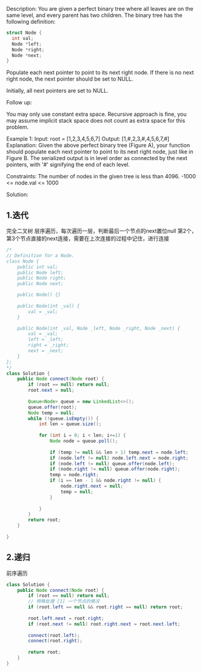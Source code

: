 Description:
You are given a perfect binary tree where all leaves are on the same level, and every parent has two children. The binary tree has the following definition:
```cpp
struct Node {
  int val;
  Node *left;
  Node *right;
  Node *next;
}
```
Populate each next pointer to point to its next right node. If there is no next right node, the next pointer should be set to NULL.

Initially, all next pointers are set to NULL.

Follow up:

You may only use constant extra space.
Recursive approach is fine, you may assume implicit stack space does not count as extra space for this problem. 

Example 1:
Input: root = [1,2,3,4,5,6,7]
Output: [1,#,2,3,#,4,5,6,7,#]
Explanation: Given the above perfect binary tree (Figure A), your function should populate each next pointer to point to its next right node, just like in Figure B. The serialized output is in level order as connected by the next pointers, with '#' signifying the end of each level.
 
Constraints:
The number of nodes in the given tree is less than 4096.
-1000 <= node.val <= 1000

Solution:

## 1.迭代
完全二叉树
层序遍历，每次遍历一层，判断最后一个节点的next置位null
第2个，第3个节点直接的next连接，需要在上次连接的过程中记住，进行连接
```java
/*
// Definition for a Node.
class Node {
    public int val;
    public Node left;
    public Node right;
    public Node next;

    public Node() {}
    
    public Node(int _val) {
        val = _val;
    }

    public Node(int _val, Node _left, Node _right, Node _next) {
        val = _val;
        left = _left;
        right = _right;
        next = _next;
    }
};
*/
class Solution {
    public Node connect(Node root) {
        if (root == null) return null;
        root.next = null;
        
        Queue<Node> queue = new LinkedList<>();
        queue.offer(root);
        Node temp = null;
        while (!queue.isEmpty()) {
            int len = queue.size();
            
            for (int i = 0; i < len; i+=1) {
                Node node = queue.poll();
                
                if (temp != null && len > 1) temp.next = node.left;
                if (node.left != null) node.left.next = node.right;
                if (node.left != null) queue.offer(node.left);
                if (node.right != null) queue.offer(node.right);
                temp = node.right;
                if (i == len - 1 && node.right != null) {
                    node.right.next = null;
                    temp = null;
                }
                
            }
        }
        return root;
    }
     
}
```

## 2.递归
前序遍历

```java
class Solution {
    public Node connect(Node root) {
        if (root == null) return null;
        // 特殊处理 [1] 一个节点的情况
        if (root.left == null && root.right == null) return root;
        
        root.left.next = root.right;
        if (root.next != null) root.right.next = root.next.left;
        
        connect(root.left);
        connect(root.right);
        
        return root;
    }
}
```